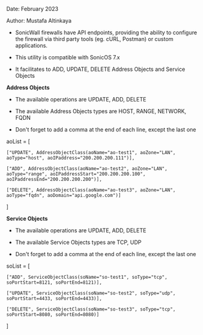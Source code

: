 Date: February 2023

Author: Mustafa Altinkaya

- SonicWall firewalls have API endpoints, providing the ability to configure the firewall via third party tools (eg. cURL, Postman) or custom applications.

- This utility is compatible with SonicOS 7.x 

- It facilitates to ADD, UPDATE, DELETE Address Objects and Service Objects

**Address Objects**

- The available operations are UPDATE, ADD, DELETE

- The available Address Objects types are HOST, RANGE, NETWORK, FQDN

- Don't forget to add a comma at the end of each line, except the last one

aoList = [

    ["UPDATE", AddressObjectClass(aoName="ao-test1", aoZone="LAN", aoType="host", aoIPaddress="200.200.200.111")],
    
    ["ADD", AddressObjectClass(aoName="ao-test2", aoZone="LAN", aoType="range", aoIPaddressStart="200.200.200.100", aoIPaddressEnd="200.200.200.200")],
    
    ["DELETE", AddressObjectClass(aoName="ao-test3", aoZone="LAN", aoType="fqdn", aoDomain="api.google.com")]
    
]

**Service Objects**

- The available operations are UPDATE, ADD, DELETE

- The available Service Objects types are TCP, UDP

- Don't forget to add a comma at the end of each line, except the last one

soList = [

    ["ADD", ServiceObjectClass(soName="so-test1", soType="tcp", soPortStart=8121, soPortEnd=8121)],
    
    ["UPDATE", ServiceObjectClass(soName="so-test2", soType="udp", soPortStart=4433, soPortEnd=4433)],
    
    ["DELETE", ServiceObjectClass(soName="so-test3", soType="tcp", soPortStart=8080, soPortEnd=8080)]
    
]
